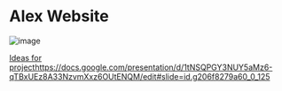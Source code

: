 # Alex Website



![image](https://storageaccountblog9f5d.blob.core.windows.net/blazor/wp-content/uploads/2022/WHAT-IS-THE-CORPORATE-WEBSITE.jpg)



[Ideas for project](https://docs.google.com/presentation/d/1tNSQPGY3NUY5aMz6-qTBxUEz8A33NzvmXxz6OUtENQM/edit#slide=id.g206f8279a60_0_125)https://docs.google.com/presentation/d/1tNSQPGY3NUY5aMz6-qTBxUEz8A33NzvmXxz6OUtENQM/edit#slide=id.g206f8279a60_0_125
